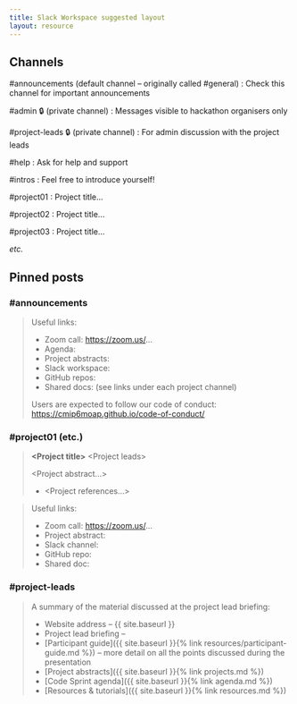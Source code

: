 ```yaml
---
title: Slack Workspace suggested layout
layout: resource
---
```


## Channels

#announcements (default channel – originally called #general)
: Check this channel for important announcements

#admin 🔒 (private channel)
: Messages visible to hackathon organisers only

#project-leads 🔒 (private channel)
: For admin discussion with the project leads

#help
: Ask for help and support

#intros
: Feel free to introduce yourself!

#project01
: Project title...

#project02
: Project title...

#project03
: Project title...

*etc.*

## Pinned posts

### #announcements

> Useful links:
> * Zoom call: https://zoom.us/...
> * Agenda: 
> * Project abstracts: 
> * Slack workspace: 
> * GitHub repos: 
> * Shared docs: (see links under each project channel)
>
> Users are expected to follow our code of conduct: https://cmip6moap.github.io/code-of-conduct/

### #project01 (etc.)

> **\<Project title\>**
> \<Project leads\>
>
> \<Project abstract...\>
>
> * \<Project references...\>

> Useful links:
> * Zoom call: https://zoom.us/...
> * Project abstract: 
> * Slack channel: 
> * GitHub repo: 
> * Shared doc: 
>

### #project-leads

> A summary of the material discussed at the project lead briefing:
> * Website address – {{ site.baseurl }}
> * Project lead briefing – 
> * [Participant guide]({{ site.baseurl }}{% link resources/participant-guide.md %}) – more detail on all the points discussed during the presentation
> * [Project abstracts]({{ site.baseurl }}{% link projects.md %})
> * [Code Sprint agenda]({{ site.baseurl }}{% link agenda.md %})
> * [Resources & tutorials]({{ site.baseurl }}{% link resources.md %})
